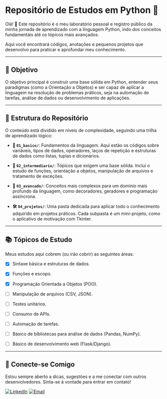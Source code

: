# Repositório de Estudos em Python 🐍

Olá! 👋 Este repositório é o meu laboratório pessoal e registro público da minha jornada de aprendizado com a linguagem Python, indo dos conceitos fundamentais até os tópicos mais avançados.

Aqui você encontrará códigos, anotações e pequenos projetos que desenvolvo para praticar e aprofundar meu conhecimento.

---

## 🎯 Objetivo

O objetivo principal é construir uma base sólida em Python, entender seus paradigmas (como a Orientação a Objetos) e ser capaz de aplicar a linguagem na resolução de problemas práticos, seja na automação de tarefas, análise de dados ou desenvolvimento de aplicações.

---

## 📂 Estrutura do Repositório

O conteúdo está dividido em níveis de complexidade, seguindo uma trilha de aprendizado lógico:

* **🐍 `01_basico/`**: Fundamentos da linguagem. Aqui estão os códigos sobre variáveis, tipos de dados, operadores, laços de repetição e estruturas de dados como listas, tuplas e dicionários.

* **🚀 `02_intermediario/`**: Tópicos que exigem uma base sólida. Inclui o estudo de funções, orientação a objetos, manipulação de arquivos e tratamento de exceções.

* **🧠 `03_avancado/`**: Conceitos mais complexos para um domínio mais profundo da linguagem, como decoradores, geradores e programação assíncrona.

* **🛠️ `04_projetos/`**: Uma pasta dedicada para aplicar todo o conhecimento adquirido em projetos práticos. Cada subpasta é um mini-projeto, como o aplicativo de motivação com Tkinter.

---

## 📚 Tópicos de Estudo

Meus estudos aqui cobrem (ou irão cobrir) as seguintes áreas:

-   [x] Sintaxe básica e estruturas de dados.
-   [x] Funções e escopo.
-   [x] Programação Orientada a Objetos (POO).
-   [ ] Manipulação de arquivos (CSV, JSON).
-   [ ] Testes unitários.
-   [ ] Consumo de APIs.
-   [ ] Automação de tarefas.
-   [ ] Básico de bibliotecas para análise de dados (Pandas, NumPy).
-   [ ] Básico de desenvolvimento web (Flask/Django).


---

## 🔗 Conecte-se Comigo

Estou sempre aberto a dicas, sugestões e a me conectar com outros desenvolvedores. Sinta-se à vontade para entrar em contato!

[![LinkedIn](https://img.shields.io/badge/LinkedIn-0077B5?style=for-the-badge&logo=linkedin&logoColor=white)](https://www.linkedin.com/in/wellington-pereira-luiz)
[![Email](https://img.shields.io/badge/Email-D14836?style=for-the-badge&logo=gmail&logoColor=white)](mailto:wellingtonpereiraluiz89@gmail.com)